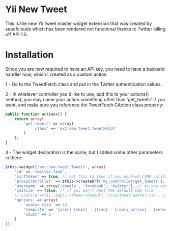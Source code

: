 Yii New Tweet
=============

This is the new Yii tweet master widget extension that was created by seaofclouds which has been rendered not functional thanks to Twitter  killing off API 1.0.

Installation
============

Since you are now required to have an API key, you need to have a backend handler now, which I created as a custom action.

1 - Go to the TweetFetch class and put in the Twitter authentication values.

2 - In whatever controller you'd like to use, add this to your actions() method, you may name your action something other than 'get_tweets' if you want, and make sure you reference the TweetFetch CAction class properly:

```php
public function actions() {
    return array(
        'get_tweets' => array(
            'class' => 'ext.new-tweet.TweetFetch'
        )
    );
}
```
    
3 - The widget declaration is the same, but I added some other parameters in there:

```php
$this->widget('ext.new-tweet.Tweets', array(
    'id' => 'twitter-feed',
    'csrfToken' => true, // set this to true if you enabled CSRF validation
    'proxyController' => $this->createUrl('my_controller/get_tweets'), // You need to specify this!
    'username' => array('google', 'facebook', 'twitter'), // as you can see you can add an array of usernames
    'cssFile' => false, // if you don't want the default CSS file
    //'cssFile'=>Yii::app()->theme->baseUrl.'/css/tweet-master.css', // customize your twitter css file
    'options' => array(
        'avatar_size' => 32,
        'template' => '{user} {text} - {time} - {reply_action} - {retweet_action} - {favorite_action}',
        'count' => 6
    )
));
```
